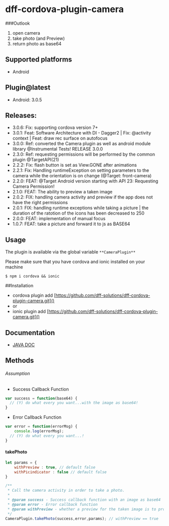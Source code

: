 # dff-cordova-plugin-camera

###Outlook
1. open camera
2. take photo (and Preview)
3. return photo as base64


## Supported platforms

- Android 

## Plugin@latest

- Android: 3.0.5

## Releases:
- 3.0.6: Fix: supporting cordova version 7+
- 3.0.1: Feat: Software Architecture with DI - Dagger2 | Fix: @activity context | Feat: draw rec surface on autofocus
- 3.0.0: Ref: converted the Camera plugin as well as android module library @Instrumental Tests! RELEASE 3.0.0
- 2.3.0: Ref: requesting permissions will be performed by the common plugin @TargetAPI(21)
- 2.2.2: Fix: flash button is set as View.GONE after animations
- 2.2.1: Fix: Handling runtimeException on setting parameters to the camera while the orientation is on change (@Target: front-camera)
- 2.2.0: FEAT: @Target Android version starting with API 23: Requesting Camera Permission!
- 2.1.0: FEAT: The ability to preview a taken image
- 2.0.2: FIX: handling camera activity and preview if the app does not have the right permissions
- 2.0.1: FIX: handling runtime exceptions while taking a picture | the duration of the ratotion of the icons has been decreased to 250
- 2.0.0: FEAT: implementation of manual focus
- 1.0.7: FEAT: take a picture and forward it to js as BASE64

## Usage

The plugin is available via the global variable `**CameraPlugin**`

Please make sure that you have cordova and ionic installed on your machine

```ssh
$ npm i cordova && ionic
```

##Installation

- cordova plugin add [https://github.com/dff-solutions/dff-cordova-plugin-camera.git]()
- or
- ionic plugin add [https://github.com/dff-solutions/dff-cordova-plugin-camera.git]()

## Documentation
- <a href="https://dff-solutions.github.io/dff-cordova-plugin-camera/" target="_blank" >JAVA DOC</a>

## Methods

###### Assumption

- Success Callback Function
```js
var success = function(base64) {
  // (Y) do what every you want...with the image as base64! 
}
```

- Error Callback Function
```js
var error = function(errorMsg) {
    console.log(errorMsg);
  // (Y) do what every you want...! 
}
```

#### takePhoto
```js
let params = {
    withPreview : true, // default false
    withPicindicator : false // default false
}

/**
 * Call the camera activity in order to take a photo.
 *
 * @param success - Success callback function with an image as base64
 * @param error - Error callback function
 * @param withPreview - whether a preview for the taken image is to provide | true or false
 */
CameraPlugin.takePhoto(success,error,params); // withPreview == true
```
